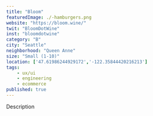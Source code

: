 ```yaml
---
title: "Bloom"
featuredImage: ./-hamburgers.png
website: "https://bloom.wine/"
twit: "BloomDotWine"
inst: "bloomdotwine"
category: "B"
city: "Seattle"
neighborhood: "Queen Anne"
size: "Small (1-10)"
location: ['47.61986244929172','-122.35844420216213']
tags:
    - ux/ui
    - engineering
    - ecommerce
published: true
---
```


Description
